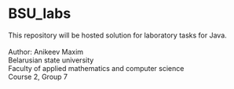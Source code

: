 # BSU_labs

This repository will be hosted solution for laboratory tasks for Java.<br />
<br />
Author: Anikeev Maxim<br />
Belarusian state university<br />
Faculty of applied mathematics and computer science<br />
Course 2, Group 7
